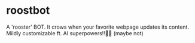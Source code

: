 # roostbot
A 'rooster' BOT. It crows when your favorite webpage updates its content. Mildly customizable ft. AI superpowers!!🤯🤯 (maybe not)
